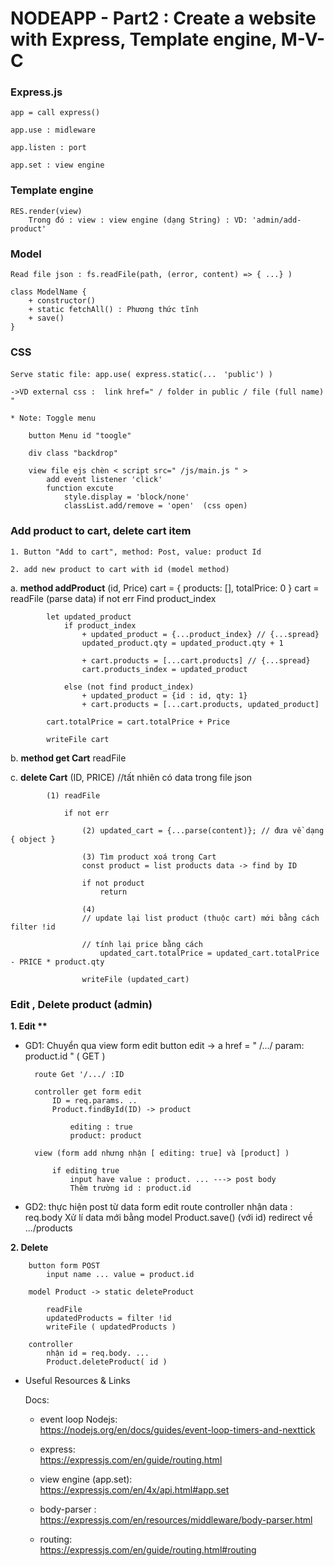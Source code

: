 # NODEAPP - Part2 : Create a website with Express, Template engine, M-V-C

<h3>Express.js</h3>  

    app = call express()
    
    app.use : midleware

    app.listen : port 

    app.set : view engine

<h3>Template engine</h3>

    RES.render(view) 
        Trong đó : view : view engine (dạng String) : VD: 'admin/add-product'

<h3>Model</h3>

    Read file json : fs.readFile(path, (error, content) => { ...} )
    
    class ModelName {
        + constructor()
        + static fetchAll() : Phương thức tĩnh
        + save() 
    }

<h3>CSS</h3>

    Serve static file: app.use( express.static(...　'public') )

    ->VD external css :  link href=" / folder in public / file (full name) "

    * Note: Toggle menu 
        
        button Menu id "toogle"

        div class "backdrop"

        view file ejs chèn < script src=" /js/main.js " >
            add event listener 'click' 
            function excute 
                style.display = 'block/none'
                classList.add/remove = 'open'  (css open)

<h3>Add product to cart, delete cart item</h3>

    1. Button "Add to cart", method: Post, value: product Id

    2. add new product to cart with id (model method)

a. __method addProduct__ (id, Price)
            cart = { products: [], totalPrice: 0 }
            cart = readFile (parse data) if not err
            Find product_index 

            let updated_product 
                if product_index 
                    + updated_product = {...product_index} // {...spread}
                    updated_product.qty = updated_product.qty + 1

                    + cart.products = [...cart.products] // {...spread}
                    cart.products_index = updated_product

                else (not find product_index)
                    + updated_product = {id : id, qty: 1}
                    + cart.products = [...cart.products, updated_product]
                
            cart.totalPrice = cart.totalPrice + Price

            writeFile cart 

b. __method get Cart__ 
            readFile

c. __delete Cart__ (ID, PRICE) //tất nhiên có data trong file json

            (1) readFile 

                if not err 

                    (2) updated_cart = {...parse(content)}; // đưa về dạng { object }

                    (3) Tìm product xoá trong Cart 
                    const product = list products data -> find by ID

                    if not product 
                        return 
                    
                    (4)
                    // update lại list product (thuộc cart) mới bằng cách filter !id 
                    
                    // tính lại price bằng cách 
                        updated_cart.totalPrice = updated_cart.totalPrice - PRICE * product.qty

                    writeFile (updated_cart) 


<h3>Edit , Delete product (admin)</h3>

__1. Edit **__

- GD1: Chuyển qua view form edit 
        button edit -> a href = " /.../ param: product.id " ( GET )

        route Get '/.../ :ID 

        controller get form edit 
            ID = req.params. ..
            Product.findById(ID) -> product

                editing : true 
                product: product

        view (form add nhưng nhận [ editing: true] và [product] )

            if editing true 
                input have value : product. ... ---> post body
                Thêm trường id : product.id 

- GD2: thực hiện post từ data form edit
            route 
            controller nhận data : req.body 
            Xử lí data mới bằng model Product.save() (với id)
            redirect về .../products

__2. Delete__
    
        button form POST
            input name ... value = product.id 

        model Product -> static deleteProduct 

            readFile 
            updatedProducts = filter !id 
            writeFile ( updatedProducts )

        controller 
            nhận id = req.body. ... 
            Product.deleteProduct( id )

* Useful Resources & Links 

  Docs: <br>
  * event loop Nodejs: <br>
        https://nodejs.org/en/docs/guides/event-loop-timers-and-nexttick

  * express: <br>
            https://expressjs.com/en/guide/routing.html 

  * view engine (app.set):<br>
            https://expressjs.com/en/4x/api.html#app.set

  * body-parser :<br>
            https://expressjs.com/en/resources/middleware/body-parser.html
        
  * routing: <br>
            https://expressjs.com/en/guide/routing.html#routing


